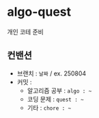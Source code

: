 # algo-quest
개인 코테 준비

## 컨밴션
- 브랜치 : `날짜` / ex. 250804
- 커밋 :
   + 알고리즘 공부 : `algo : ~`
   + 코딩 문제 : `quest : ~`
   + 기타 : `chore : ~`
